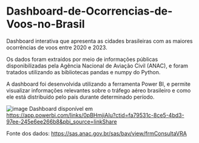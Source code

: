 # Dashboard-de-Ocorrencias-de-Voos-no-Brasil
Dashboard interativa que apresenta as cidades brasileiras com as maiores ocorrências de voos entre 2020 e 2023.

Os dados foram extraídos por meio de informações públicas disponibilizadas pela Agência Nacional de Aviação Civil (ANAC), e foram tratados utilizando as bibliotecas pandas e numpy do Python. 

A dashboard foi desenvolvida utilizando a ferramenta Power BI, e permite visualizar informações relevantes sobre o tráfego aéreo brasileiro e como ele está distribuído pelo país durante determinado período.

![image](https://user-images.githubusercontent.com/124844502/223898022-4727872d-bbfb-437a-8973-d9e8d2201fda.png)
Dashboard disponível em https://app.powerbi.com/links/0pBHmjiAIu?ctid=fa79531c-8ce5-4bd3-97ee-245e6ee266b8&pbi_source=linkShare
		
Fonte dos dados: https://sas.anac.gov.br/sas/bav/view/frmConsultaVRA
